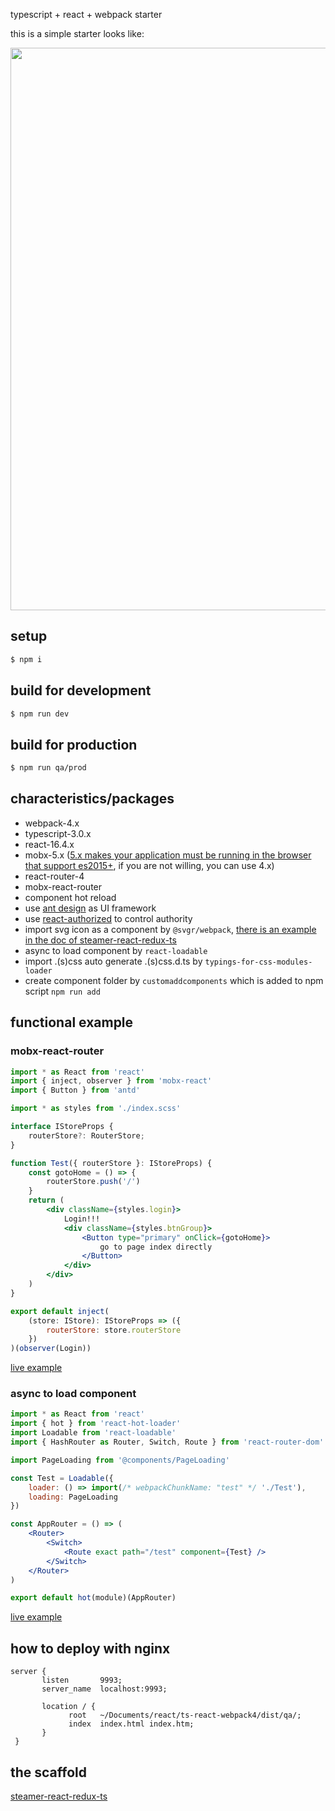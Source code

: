 typescript + react + webpack starter

this is a simple starter looks like:

<img src="https://ss.yidejia.com/uploads/ts-react-webpack4/ts-react-webpack4.png" width="900">

## setup

```bash
$ npm i
```

## build for development

```bash
$ npm run dev
```

## build for production

```bash
$ npm run qa/prod
```

## characteristics/packages

-   webpack-4.x
-   typescript-3.0.x
-   react-16.4.x
-   mobx-5.x ([5.x makes your application must be running in the browser that support es2015+](https://github.com/mobxjs/mobx#browser-support), if you are not willing, you can use 4.x)
-   react-router-4
-   mobx-react-router
-   component hot reload
-   use [ant design](https://ant.design/index-cn) as UI framework
-   use [react-authorized](https://github.com/vegawong/react-authorized) to control authority
-   import svg icon as a component by `@svgr/webpack`, [there is an example in the doc of steamer-react-redux-ts](https://github.com/YDJ-FE/steamer-react-ts/blob/master/docs/svg.md)
-   async to load component by `react-loadable`
-   import .(s)css auto generate .(s)css.d.ts by `typings-for-css-modules-loader`
-   create component folder by `customaddcomponents` which is added to npm script `npm run add`

## functional example

### mobx-react-router

```jsx
import * as React from 'react'
import { inject, observer } from 'mobx-react'
import { Button } from 'antd'

import * as styles from './index.scss'

interface IStoreProps {
    routerStore?: RouterStore;
}

function Test({ routerStore }: IStoreProps) {
    const gotoHome = () => {
        routerStore.push('/')
    }
    return (
        <div className={styles.login}>
            Login!!!
            <div className={styles.btnGroup}>
                <Button type="primary" onClick={gotoHome}>
                    go to page index directly
                </Button>
            </div>
        </div>
    )
}

export default inject(
    (store: IStore): IStoreProps => ({
        routerStore: store.routerStore
    })
)(observer(Login))
```

[live example](https://github.com/YDJ-FE/ts-react-webpack4/blob/master/src/containers/views/Login/index.tsx?1532570619900)

### async to load component

```jsx
import * as React from 'react'
import { hot } from 'react-hot-loader'
import Loadable from 'react-loadable'
import { HashRouter as Router, Switch, Route } from 'react-router-dom'

import PageLoading from '@components/PageLoading'

const Test = Loadable({
    loader: () => import(/* webpackChunkName: "test" */ './Test'),
    loading: PageLoading
})

const AppRouter = () => (
    <Router>
        <Switch>
            <Route exact path="/test" component={Test} />
        </Switch>
    </Router>
)

export default hot(module)(AppRouter)
```

[live example](https://github.com/YDJ-FE/ts-react-webpack4/tree/master/src/containers/shared/App?1532589067125)

## how to deploy with nginx

```
server {
       listen       9993;
       server_name  localhost:9993;

       location / {
             root   ~/Documents/react/ts-react-webpack4/dist/qa/;
             index  index.html index.htm;
       }
 }
```

## the scaffold

[steamer-react-redux-ts](https://github.com/YDJ-FE/steamer-react-redux-ts)

